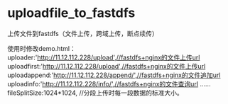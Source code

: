 # uploadfile_to_fastdfs
上传文件到fastdfs（文件上传，跨域上传，断点续传）


使用时修改demo.html：
		uploader:'http://11.12.112.228/upload',//fastdfs+nginx的文件上传url
		uploadfirst:'http://11.12.112.228/upload',//fastdfs+nginx的文件上传url
		uploadappend:'http://11.12.112.228/append/',//fastdfs+nginx的文件追加url
		uploadinfo:'http://11.12.112.228/info/',//fastdfs+nginx的文件查询url
    ......
    fileSplitSize:1024*1024, //分段上传时每一段数据的标准大小。
